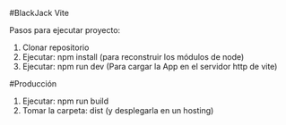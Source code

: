 #BlackJack Vite

Pasos para ejecutar proyecto:

1. Clonar repositorio
2. Ejecutar: npm install (para reconstruir los módulos de node)
3. Ejecutar: npm run dev (Para cargar la App en el servidor http de vite)

#Producción

1. Ejecutar: npm run build
2. Tomar la carpeta: dist (y desplegarla en un hosting)